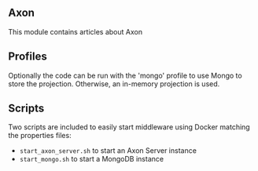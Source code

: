 ## Axon

This module contains articles about Axon

## Profiles

Optionally the code can be run with the 'mongo' profile to use Mongo to store the projection. Otherwise, an in-memory
projection is used.

## Scripts

Two scripts are included to easily start middleware using Docker matching the properties files:

- `start_axon_server.sh` to start an Axon Server instance
- `start_mongo.sh` to start a MongoDB instance
